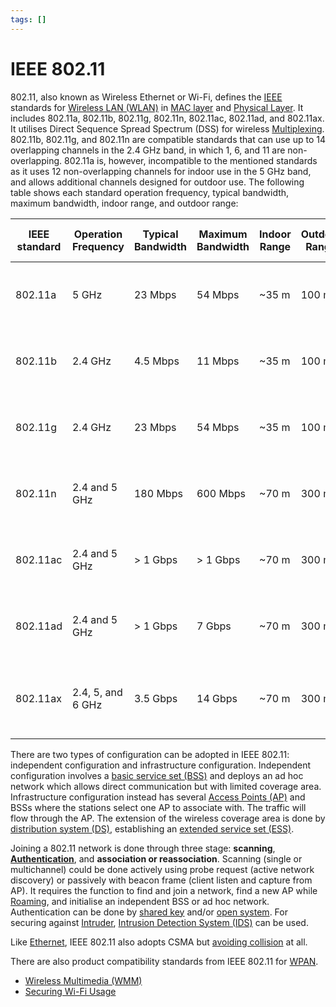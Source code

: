 ```yaml
---
tags: []
---
```


# IEEE 802.11

802.11, also known as Wireless Ethernet or Wi-Fi, defines the
[IEEE](202210010828.md) standards for [Wireless LAN (WLAN)](202302161710.md) in
[MAC layer](202206151451.md) and [Physical Layer](202206131647.md). It includes
802.11a, 802.11b, 802.11g, 802.11n, 802.11ac, 802.11ad, and 802.11ax. It
utilises Direct Sequence Spread Spectrum (DSS) for wireless
[Multiplexing](202209091259.md). 802.11b, 802.11g, and 802.11n are compatible
standards that can use up to 14 overlapping channels in the 2.4 GHz band, in
which 1, 6, and 11 are non-overlapping. 802.11a is, however, incompatible to the
mentioned standards as it uses 12 non-overlapping channels for indoor use in the
5 GHz band, and allows additional channels designed for outdoor use. The
following table shows each standard operation frequency, typical bandwidth,
maximum bandwidth, indoor range, and outdoor range:

| IEEE standard | Operation Frequency | Typical Bandwidth | Maximum Bandwidth | Indoor Range | Outdoor Range | Frequency Selection                                                      | Typical Transmit Power |
| ---           | ---                 | ---               | ---               | ---          | ---           | ---                                                                      | ---                    |
| 802.11a       | 5 GHz               | 23 Mbps           | 54 Mbps           | ~35 m        | 100 m         | Orthogonal Frequency-Division Multiplexing (OFDM)                        | 1/2.5/100 mW           |
| 802.11b       | 2.4 GHz             | 4.5 Mbps          | 11 Mbps           | ~35 m        | 100 m         | Direct Sequence Spread Spectrum (DSSS)                                   | 0.05/0.25/1 W          |
| 802.11g       | 2.4 GHz             | 23 Mbps           | 54 Mbps           | ~35 m        | 100 m         | Orthogonal Frequency-Division Multiplexing (OFDM)                        |
| 802.11n       | 2.4 and 5 GHz       | 180 Mbps          | 600 Mbps          | ~70 m        | 300 m         | Orthogonal Frequency-Division Multiplexing (OFDM)                        |
| 802.11ac      | 2.4 and 5 GHz       | > 1 Gbps          | > 1 Gbps          | ~70 m        | 300 m         | Orthogonal Frequency-Division Multiplexing (OFDM)                        |
| 802.11ad      | 2.4 and 5 GHz       | > 1 Gbps          | 7 Gbps            | ~70 m        | 300 m         | Orthogonal Frequency-Division Multiplexing (OFDM)                        |
| 802.11ax      | 2.4, 5, and 6 GHz   | 3.5 Gbps          | 14 Gbps           | ~70 m        | 300 m         | [Orthogonal Frequency-Division Multiple Access (OFDMA)](202303302122.md) |

There are two types of configuration can be adopted in IEEE 802.11: independent
configuration and infrastructure configuration. Independent configuration
involves a [basic service set (BSS)](202304171335.md) and deploys an ad hoc
network which allows direct communication but with limited coverage area.
Infrastructure configuration instead has several [Access Points (AP)](202304061549.md)
and BSSs where the stations select one AP to associate with. The traffic will
flow through the AP. The extension of the wireless coverage area is done by
[distribution system (DS)](202304171340.md), establishing an [extended service set (ESS)](202304171342.md).

Joining a 802.11 network is done through three stage: **scanning**,
**[Authentication](202210040915.md)**, and **association or reassociation**.
Scanning (single or multichannel) could be done actively using probe request
(active network discovery) or passively with beacon frame (client listen and
capture from AP). It requires the function to find and join a network, find a
new AP while [Roaming](202303021542.md), and initialise an independent BSS or ad
hoc network. Authentication can be done by [shared key](202303021603.md) and/or
[open system](202303021606.md). For securing against
[Intruder](202301021642.md), [Intrusion Detection System (IDS)](202303081739.md)
can be used.

Like [Ethernet](202207051550.md), IEEE 802.11 also adopts CSMA but
[avoiding collision](202304262143.md) at all.

There are also product compatibility standards from IEEE 802.11 for
[WPAN](202303292149.md).

- [Wireless Multimedia (WMM)](202303021628.md)
- [Securing Wi-Fi Usage](202409101326.md)
